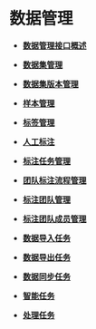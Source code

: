 # 数据管理<a name="modelarts_03_0202"></a>

-   **[数据管理接口概述](数据管理接口概述.md)**  

-   **[数据集管理](数据集管理.md)**  

-   **[数据集版本管理](数据集版本管理.md)**  

-   **[样本管理](样本管理.md)**  

-   **[标签管理](标签管理.md)**  

-   **[人工标注](人工标注.md)**  

-   **[标注任务管理](标注任务管理.md)**  

-   **[团队标注流程管理](团队标注流程管理.md)**  

-   **[标注团队管理](标注团队管理.md)**  

-   **[标注团队成员管理](标注团队成员管理.md)**  

-   **[数据导入任务](数据导入任务.md)**  

-   **[数据导出任务](数据导出任务.md)**  

-   **[数据同步任务](数据同步任务.md)**  

-   **[智能任务](智能任务.md)**  

-   **[处理任务](处理任务.md)**  


